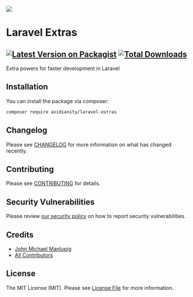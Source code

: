 
[<img src="https://github-ads.s3.eu-central-1.amazonaws.com/support-ukraine.svg?t=1" />](https://supportukrainenow.org)

# Laravel Extras

[![Latest Version on Packagist](https://img.shields.io/packagist/v/avidianity/laravel-extras.svg?style=flat-square)](https://packagist.org/packages/avidianity/laravel-extras)
[![Total Downloads](https://img.shields.io/packagist/dt/avidianity/laravel-extras.svg?style=flat-square)](https://packagist.org/packages/avidianity/laravel-extras)
---
Extra powers for faster development in Laravel

## Installation

You can install the package via composer:

```bash
composer require avidianity/laravel-extras
```

## Changelog

Please see [CHANGELOG](CHANGELOG.md) for more information on what has changed recently.

## Contributing

Please see [CONTRIBUTING](https://github.com/spatie/.github/blob/main/CONTRIBUTING.md) for details.

## Security Vulnerabilities

Please review [our security policy](../../security/policy) on how to report security vulnerabilities.

## Credits

- [John Michael Manlupig](https://github.com/avidianity)
- [All Contributors](../../contributors)

## License

The MIT License (MIT). Please see [License File](LICENSE.md) for more information.
